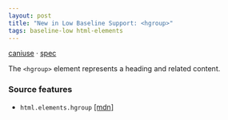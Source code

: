 ```yaml
---
layout: post
title: "New in Low Baseline Support: <hgroup>"
tags: baseline-low html-elements
---
```


[caniuse](https://caniuse.com/?search=hgroup) · [spec](https://html.spec.whatwg.org/multipage/sections.html#the-hgroup-element)

The `<hgroup>` element represents a heading and related content.

### Source features

- ``html.elements.hgroup`` [[mdn]](https://https://developer.mozilla.org/en-US/search?q=html.elements.hgroup)
